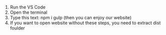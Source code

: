1. Run the VS Code
2. Open the terminal
3. Type this text:
  npm i
  gulp
  (then you can enjoy our website)
4. If you want to open website without these steps, you need to extract dist foulder
